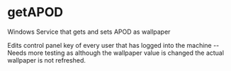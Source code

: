 # getAPOD
Windows Service that gets and sets APOD as wallpaper

Edits control panel key of every user that has logged into the machine -- Needs more testing as although the wallpaper value is changed the actual wallpaper is not refreshed.

